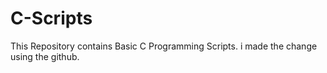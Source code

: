 # C-Scripts
This Repository contains Basic C Programming Scripts.
i made the change using the github.
